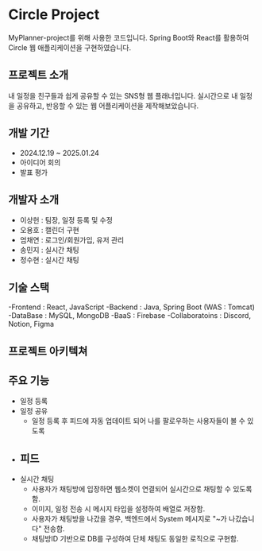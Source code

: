 # Circle Project
MyPlanner-project를 위해 사용한 코드입니다. Spring Boot와 React를 활용하여 Circle 웹 애플리케이션을 구현하였습니다.


## 프로젝트 소개
내 일정을 친구들과 쉽게 공유할 수 있는 SNS형 웹 플래너입니다. 실시간으로 내 일정을 공유하고, 반응할 수 있는 웹 어플리케이션을 제작해보았습니다.

## 개발 기간
- 2024.12.19 ~ 2025.01.24
- 아이디어 회의
- 발표 평가

## 개발자 소개
- 이상헌 : 팀장, 일정 등록 및 수정
- 오용호 : 캘린더 구현
- 엄채연 : 로그인/회원가입, 유저 관리
- 송민지 : 실시간 채팅
- 정수현 : 실시간 채팅

## 기술 스택
-Frontend : React, JavaScript
-Backend : Java, Spring Boot (WAS : Tomcat)
-DataBase : MySQL, MongoDB
-BaaS : Firebase
-Collaboratoins : Discord, Notion, Figma

## 프로젝트 아키텍쳐

## 주요 기능
- 일정 등록
- 일정 공유
  - 일정 등록 후 피드에 자동 업데이트 되어 나를 팔로우하는 사용자들이 볼 수 있도록
- 피드
  -  
- 실시간 채팅
  - 사용자가 채팅방에 입장하면 웹소켓이 연결되어 실시간으로 채팅할 수 있도록 함.
  - 이미지, 일정 전송 시 메시지 타입을 설정하여 배열로 저장함.
  - 사용자가 채팅방을 나갔을 경우, 백엔드에서 System 메시지로 "~가 나갔습니다" 전송함.
  - 채팅방ID 기반으로 DB를 구성하여 단체 채팅도 동일한 로직으로 구현함.
